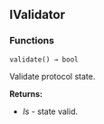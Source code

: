 ## IValidator





### Functions
```solidity
validate() → bool
```

Validate protocol state.




**Returns:**
- *Is* - state valid.

